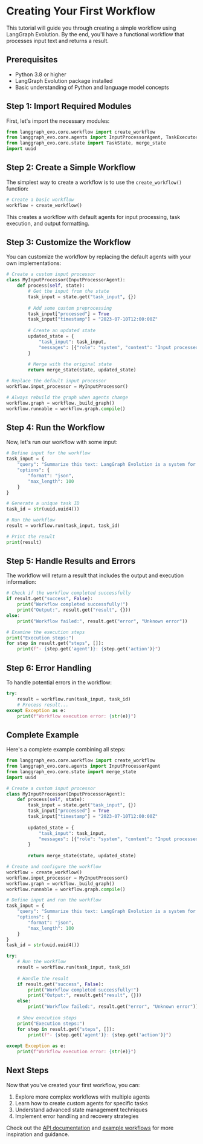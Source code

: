 # Creating Your First Workflow

This tutorial will guide you through creating a simple workflow using LangGraph Evolution. By the end, you'll have a functional workflow that processes input text and returns a result.

## Prerequisites

- Python 3.8 or higher
- LangGraph Evolution package installed
- Basic understanding of Python and language model concepts

## Step 1: Import Required Modules

First, let's import the necessary modules:

```python
from langgraph_evo.core.workflow import create_workflow
from langgraph_evo.core.agents import InputProcessorAgent, TaskExecutorAgent
from langgraph_evo.core.state import TaskState, merge_state
import uuid
```

## Step 2: Create a Simple Workflow

The simplest way to create a workflow is to use the `create_workflow()` function:

```python
# Create a basic workflow
workflow = create_workflow()
```

This creates a workflow with default agents for input processing, task execution, and output formatting.

## Step 3: Customize the Workflow

You can customize the workflow by replacing the default agents with your own implementations:

```python
# Create a custom input processor
class MyInputProcessor(InputProcessorAgent):
    def process(self, state):
        # Get the input from the state
        task_input = state.get("task_input", {})
        
        # Add some custom preprocessing
        task_input["processed"] = True
        task_input["timestamp"] = "2023-07-10T12:00:00Z"
        
        # Create an updated state
        updated_state = {
            "task_input": task_input,
            "messages": [{"role": "system", "content": "Input processed successfully"}]
        }
        
        # Merge with the original state
        return merge_state(state, updated_state)

# Replace the default input processor
workflow.input_processor = MyInputProcessor()

# Always rebuild the graph when agents change
workflow.graph = workflow._build_graph()
workflow.runnable = workflow.graph.compile()
```

## Step 4: Run the Workflow

Now, let's run our workflow with some input:

```python
# Define input for the workflow
task_input = {
    "query": "Summarize this text: LangGraph Evolution is a system for building directed graph workflows.",
    "options": {
        "format": "json",
        "max_length": 100
    }
}

# Generate a unique task ID
task_id = str(uuid.uuid4())

# Run the workflow
result = workflow.run(task_input, task_id)

# Print the result
print(result)
```

## Step 5: Handle Results and Errors

The workflow will return a result that includes the output and execution information:

```python
# Check if the workflow completed successfully
if result.get("success", False):
    print("Workflow completed successfully!")
    print("Output:", result.get("result", {}))
else:
    print("Workflow failed:", result.get("error", "Unknown error"))

# Examine the execution steps
print("Execution steps:")
for step in result.get("steps", []):
    print(f"- {step.get('agent')}: {step.get('action')}")
```

## Step 6: Error Handling

To handle potential errors in the workflow:

```python
try:
    result = workflow.run(task_input, task_id)
    # Process result...
except Exception as e:
    print(f"Workflow execution error: {str(e)}")
```

## Complete Example

Here's a complete example combining all steps:

```python
from langgraph_evo.core.workflow import create_workflow
from langgraph_evo.core.agents import InputProcessorAgent
from langgraph_evo.core.state import merge_state
import uuid

# Create a custom input processor
class MyInputProcessor(InputProcessorAgent):
    def process(self, state):
        task_input = state.get("task_input", {})
        task_input["processed"] = True
        task_input["timestamp"] = "2023-07-10T12:00:00Z"
        
        updated_state = {
            "task_input": task_input,
            "messages": [{"role": "system", "content": "Input processed successfully"}]
        }
        
        return merge_state(state, updated_state)

# Create and configure the workflow
workflow = create_workflow()
workflow.input_processor = MyInputProcessor()
workflow.graph = workflow._build_graph()
workflow.runnable = workflow.graph.compile()

# Define input and run the workflow
task_input = {
    "query": "Summarize this text: LangGraph Evolution is a system for building directed graph workflows.",
    "options": {
        "format": "json",
        "max_length": 100
    }
}
task_id = str(uuid.uuid4())

try:
    # Run the workflow
    result = workflow.run(task_input, task_id)
    
    # Handle the result
    if result.get("success", False):
        print("Workflow completed successfully!")
        print("Output:", result.get("result", {}))
    else:
        print("Workflow failed:", result.get("error", "Unknown error"))
        
    # Show execution steps
    print("Execution steps:")
    for step in result.get("steps", []):
        print(f"- {step.get('agent')}: {step.get('action')}")
        
except Exception as e:
    print(f"Workflow execution error: {str(e)}")
```

## Next Steps

Now that you've created your first workflow, you can:

1. Explore more complex workflows with multiple agents
2. Learn how to create custom agents for specific tasks
3. Understand advanced state management techniques
4. Implement error handling and recovery strategies

Check out the [API documentation](../api/) and [example workflows](../../examples/) for more inspiration and guidance. 
